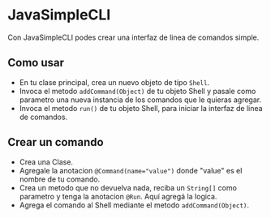 # JavaSimpleCLI 
Con JavaSimpleCLI podes crear una interfaz de linea de comandos simple.

## Como usar
* En tu clase principal, crea un nuevo objeto de tipo <code>Shell</code>.
* Invoca el metodo <code>addCommand(Object)</code> de tu objeto Shell y pasale como parametro una nueva instancia de los comandos que le quieras agregar.
* Invoca el metodo <code>run()</code> de tu objeto Shell, para iniciar la interfaz de linea de comandos.

## Crear un comando
* Crea una Clase.
* Agregale la anotacion <code>@Command(name="value")</code> donde "value" es el nombre de tu comando.
* Crea un metodo que no devuelva nada, reciba un <code>String[]</code> como parametro y tenga la anotacion <code>@Run</code>. 
Aquí agregá la logica.
* Agrega el comando al Shell mediante el metodo <code>addCommand(Object)</code>.
